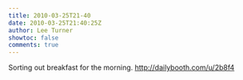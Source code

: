 ```yaml
---
title: 2010-03-25T21-40
date: 2010-03-25T21:40:25Z
author: Lee Turner
showtoc: false
comments: true
---
```


Sorting out breakfast for the morning. http://dailybooth.com/u/2b8f4

